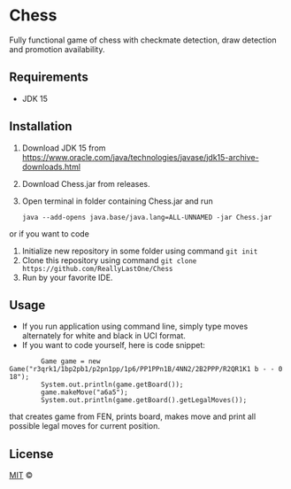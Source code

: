 # Chess

Fully functional game of chess with checkmate detection, draw detection and promotion availability. 

## Requirements

- JDK 15

## Installation

1. Download JDK 15 from https://www.oracle.com/java/technologies/javase/jdk15-archive-downloads.html
2. Download Chess.jar from releases.
3. Open terminal in folder containing Chess.jar and run

   ```
   java --add-opens java.base/java.lang=ALL-UNNAMED -jar Chess.jar
   ```
or if you want to code 
1. Initialize new repository in some folder using command ```git init```
2. Clone this repository using command ```git clone https://github.com/ReallyLastOne/Chess```
3. Run by your favorite IDE.
## Usage
- If you run application using command line, simply type moves alternately for white and black in UCI format. 
- If you want to code yourself, here is code snippet:
```
        Game game = new Game("r3qrk1/1bp2pb1/p2pn1pp/1p6/PP1PPn1B/4NN2/2B2PPP/R2QR1K1 b - - 0 18"); 
        System.out.println(game.getBoard());
        game.makeMove("a6a5");
        System.out.println(game.getBoard().getLegalMoves());
```
 that creates game from FEN, prints board, makes move and print all possible legal moves for current position.

## License

[MIT](LICENSE) © 
